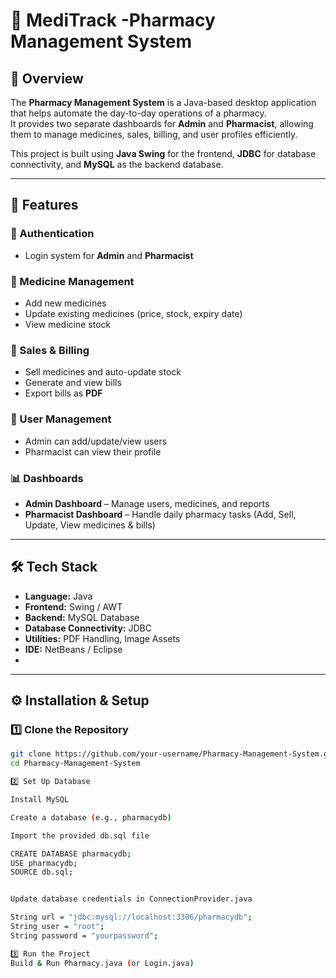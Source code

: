 # 💊 MediTrack -Pharmacy Management System  

## 📖 Overview  
The **Pharmacy Management System** is a Java-based desktop application that helps automate the day-to-day operations of a pharmacy.  
It provides two separate dashboards for **Admin** and **Pharmacist**, allowing them to manage medicines, sales, billing, and user profiles efficiently.  

This project is built using **Java Swing** for the frontend, **JDBC** for database connectivity, and **MySQL** as the backend database.  

---


## 🚀 Features  

### 🔐 Authentication  
- Login system for **Admin** and **Pharmacist**  

### 💊 Medicine Management  
- Add new medicines  
- Update existing medicines (price, stock, expiry date)  
- View medicine stock  

### 🛒 Sales & Billing  
- Sell medicines and auto-update stock  
- Generate and view bills  
- Export bills as **PDF**  

### 👤 User Management  
- Admin can add/update/view users  
- Pharmacist can view their profile  

### 📊 Dashboards  
- **Admin Dashboard** – Manage users, medicines, and reports  
- **Pharmacist Dashboard** – Handle daily pharmacy tasks (Add, Sell, Update, View medicines & bills)  

---

## 🛠️ Tech Stack  

- **Language:** Java  
- **Frontend:** Swing / AWT  
- **Backend:** MySQL Database  
- **Database Connectivity:** JDBC  
- **Utilities:** PDF Handling, Image Assets  
- **IDE:** NetBeans / Eclipse
- 

---

## ⚙️ Installation & Setup  

### 1️⃣ Clone the Repository  
```bash
git clone https://github.com/your-username/Pharmacy-Management-System.git
cd Pharmacy-Management-System

2️⃣ Set Up Database

Install MySQL

Create a database (e.g., pharmacydb)

Import the provided db.sql file

CREATE DATABASE pharmacydb;
USE pharmacydb;
SOURCE db.sql;


Update database credentials in ConnectionProvider.java

String url = "jdbc:mysql://localhost:3306/pharmacydb";
String user = "root";
String password = "yourpassword";

3️⃣ Run the Project
Build & Run Pharmacy.java (or Login.java)
